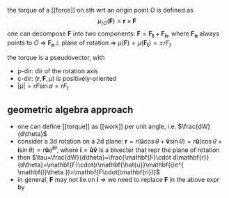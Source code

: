 the torque of a [[force]] on sth wrt an origin point $O$ is defined as
$$
\mu_{/O}(\mathbf{F})=\mathbf{r}\times \mathbf{F}
$$
one can decompose $\mathbf{F}$ into two components: $\mathbf{F}=\mathbf{F_{t}}+\mathbf{F_{n}}$, where $\mathbf{F_{n}}$ always points to $O$ => $\mathbf{F_{n}}\perp$ plane of rotation => $\mu(\mathbf{F}) = \mu(\mathbf{F_{t}})=\pm rF_{t}$

the torque is a pseudovector, with
- p-dir: dir of the rotation axis
- c-dir: $(\mathbf{r}, \mathbf{F}, \mu)$ is positively-oriented
- $|\mu|=rF\sin\alpha=rF_{t}$

## geometric algebra approach

- one can define [[torque]] as [[work]] per unit angle, i.e. $\frac{dW}{d\theta}$
- consider a 3d rotation on a 2d plane: $\mathbf{r}=r(\mathbf{\hat{u}}\cos \theta+\mathbf{\hat{v}}\sin \theta)=r\mathbf{\hat{u}}(\cos \theta+\mathbf{i}\sin \theta)=r\mathbf{\hat{u}}e^{ \mathbf{i}\theta }$, where $\mathbf{i}=\mathbf{\hat{u}}\mathbf{\hat{v}}$ is a bivector that repr the plane of rotation
- then $\tau=\frac{dW}{d\theta}=\frac{\mathbf{F}\cdot d\mathbf{r}}{d\theta}=\mathbf{F}\cdot(r\mathbf{\hat{u}}\mathbf{i}e^{ \mathbf{i}\theta })=\mathbf{F\cdot(\mathbf{ri})}$
- in general, $\mathbf{F}$ may not lie on $\mathbf{i}$ => we need to replace $\mathbf{F}$ in the above expr by 
